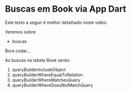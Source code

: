 # Buscas em Book via App Dart


Este texto a seguir é melhor detalhado neste video: 

Veremos sobre:
* buscas

Bora codar...

As buscas na tabela Book serão:
1. queryBuilderIncludeObject
2. queryBuilderWhereEqualToRelation
3. queryBuilderWhereMatchesQuery
4. queryBuilderWhereDoesNotMatchQuery